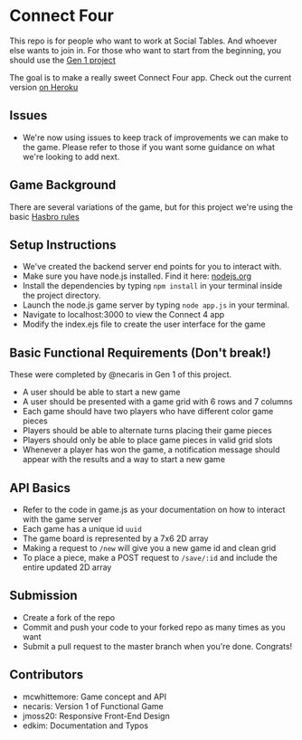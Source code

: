# Connect Four

This repo is for people who want to work at Social Tables. And whoever
else wants to join in.  For those who want to start from the beginning, you should use the [Gen 1 project](https://github.com/socialtables/connect-four/tree/version1)

The goal is to make a really sweet Connect Four app. Check out the
current version [on Heroku](http://damp-shore-9247.herokuapp.com/)

## Issues

- We're now using issues to keep track of improvements we can make to the game. Please refer to those if you want some guidance on what we're looking to add next.

## Game Background
There are several variations of the game, but for this project we're
using the basic [Hasbro rules](http://www.hasbro.com/common/documents/dad2614d1c4311ddbd0b0800200c9a66/1EF6874419B9F36910222EB9858E8CB8.pdf)

## Setup Instructions
- We've created the backend server end points for you to interact with.
- Make sure you have node.js installed. Find it here: [nodejs.org](http://nodejs.org)
- Install the dependencies by typing `npm install` in your terminal inside the project directory.
- Launch the node.js game server by typing `node app.js` in your terminal.
- Navigate to localhost:3000 to view the Connect 4 app
- Modify the index.ejs file to create the user interface for the game

## Basic Functional Requirements (Don't break!)  
These were completed by @necaris in Gen 1 of this project.
- A user should be able to start a new game
- A user should be presented with a game grid with 6 rows and 7
  columns
- Each game should have two players who have different color game
  pieces
- Players should be able to alternate turns placing their game pieces
- Players should only be able to place game pieces in valid grid slots
- Whenever a player has won the game, a notification message should
  appear with the results and a way to start a new game

## API Basics
- Refer to the code in game.js as your documentation on how to
  interact with the game server
- Each game has a unique id `uuid`
- The game board is represented by a 7x6 2D array
- Making a request to `/new` will give you a new game id and clean
  grid
- To place a piece, make a POST request to `/save/:id` and include the
  entire updated 2D array

## Submission
- Create a fork of the repo
- Commit and push your code to your forked repo as many times as you
  want
- Submit a pull request to the master branch when you're
  done. Congrats!

## Contributors
- mcwhittemore: Game concept and API
- necaris: Version 1 of Functional Game
- jmoss20: Responsive Front-End Design
- edkim: Documentation and Typos
